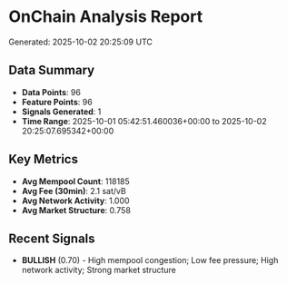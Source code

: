 # OnChain Analysis Report
Generated: 2025-10-02 20:25:09 UTC

## Data Summary
- **Data Points**: 96
- **Feature Points**: 96
- **Signals Generated**: 1
- **Time Range**: 2025-10-01 05:42:51.460036+00:00 to 2025-10-02 20:25:07.695342+00:00

## Key Metrics
- **Avg Mempool Count**: 118185
- **Avg Fee (30min)**: 2.1 sat/vB
- **Avg Network Activity**: 1.000
- **Avg Market Structure**: 0.758

## Recent Signals
- **BULLISH** (0.70) - High mempool congestion; Low fee pressure; High network activity; Strong market structure
